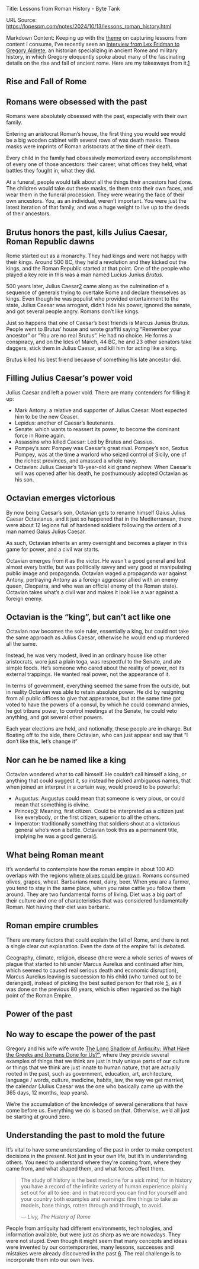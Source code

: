 Title: Lessons from Roman History - Byte Tank

URL Source: https://lopespm.com/notes/2024/10/13/lessons_roman_history.html

Markdown Content:
Keeping up with the [theme](https://lopespm.com/notes/2024/09/12/interview_learnings_cia.html) on capturing lessons from content I consume, I’ve recently seen an [interview from Lex Fridman to Gregory Aldrete](https://www.youtube.com/watch?v=DyoVVSggPjY), an historian specializing in ancient Rome and military history, in which Gregory eloquently spoke about many of the fascinating details on the rise and fall of ancient rome. Here are my takeaways from it.[1](https://lopespm.com/notes/2024/10/13/lessons_roman_history.html#fn:4)

[](https://lopespm.com/notes/2024/10/13/lessons_roman_history.html#rise-and-fall-of-rome)Rise and Fall of Rome
--------------------------------------------------------------------------------------------------------------

[](https://lopespm.com/notes/2024/10/13/lessons_roman_history.html#romans-were-obsessed-with-the-past)Romans were obsessed with the past
----------------------------------------------------------------------------------------------------------------------------------------

Romans were absolutely obsessed with the past, especially with their own family.

Entering an aristocrat Roman’s house, the first thing you would see would be a big wooden cabinet with several rows of wax death masks. These masks were imprints of Roman aristocrats at the time of their death.

Every child in the family had obsessively memorized every accomplishment of every one of those ancestors: their career, what offices they held, what battles they fought in, what they did.

At a funeral, people would talk about all the things their ancestors had done. The children would take out these masks, tie them onto their own faces, and wear them in the funeral procession. They were wearing the face of their own ancestors. You, as an individual, weren’t important. You were just the latest iteration of that family, and was a huge weight to live up to the deeds of their ancestors.

[](https://lopespm.com/notes/2024/10/13/lessons_roman_history.html#brutus-honors-the-past-kills-julius-caesar-roman-republic-dawns)Brutus honors the past, kills Julius Caesar, Roman Republic dawns
----------------------------------------------------------------------------------------------------------------------------------------------------------------------------------------------------

Rome started out as a monarchy. They had kings and were not happy with their kings. Around 500 BC, they held a revolution and they kicked out the kings, and the Roman Republic started at that point. One of the people who played a key role in this was a man named Lucius Junius _Brutus_.

500 years later, Julius Caesar[2](https://lopespm.com/notes/2024/10/13/lessons_roman_history.html#fn:6) came along as the culmination of a sequence of generals trying to overtake Rome and declare themselves as kings. Even though he was populist who provided entertainment to the state, Julius Caesar was arrogant, didn’t hide his power, ignored the senate, and got several people angry. Romans don’t like kings.

Just so happens that one of Caesar’s best friends is Marcus Junius Brutus. People went to Brutus’ house and wrote graffiti saying “Remember your ancestor” or “You are no real Brutus”. He had no choice. He forms a conspiracy, and on the Ides of March, 44 BC, he and 23 other senators take daggers, stick them in Julius Caesar, and kill him for acting like a king.

Brutus killed his best friend because of something his late ancestor did.

[](https://lopespm.com/notes/2024/10/13/lessons_roman_history.html#filling-julius-caesars-power-void)Filling Julius Caesar’s power void
---------------------------------------------------------------------------------------------------------------------------------------

Julius Caesar and left a power void. There are many contenders for filling it up:

*   Mark Antony: a relative and supporter of Julius Caesar. Most expected him to be the new Ceaser.
*   Lepidus: another of Caesar’s lieutenants.
*   Senate: which wants to reassert its power, to become the dominant force in Rome again.
*   Assassins who killed Caesar: Led by Brutus and Cassius.
*   Pompey’s son: Pompey was Caesar’s great rival. Pompey’s son, Sextus Pompey, was at the time a warlord who seized control of Sicily, one of the richest provinces, and amassed a whole navy.
*   Octavian: Julius Caesar’s 18-year-old kid grand nephew. When Caesar’s will was opened after his death, he posthumously adopted Octavian as his son.

[](https://lopespm.com/notes/2024/10/13/lessons_roman_history.html#octavian-emerges-victorious)Octavian emerges victorious
--------------------------------------------------------------------------------------------------------------------------

By now being Caesar’s son, Octavian gets to rename himself Gaius Julius Caesar Octavianus, and it just so happened that in the Mediterranean, there were about 12 legions full of hardened soldiers following the orders of a man named Gaius Julius Caesar.

As such, Octavian inherits an army overnight and becomes a player in this game for power, and a civil war starts.

Octavian emerges from it as the victor. He wasn’t a good general and lost almost every battle, but was politically savvy and very good at manipulating public image and propaganda. Octavian waged a propaganda war against Antony, portraying Antony as a foreign aggressor allied with an enemy queen, Cleopatra, and who was an official enemy of the Roman state). Octavian takes what’s a civil war and makes it look like a war against a foreign enemy.

[](https://lopespm.com/notes/2024/10/13/lessons_roman_history.html#octavian-is-the-king-but-cant-act-like-one)Octavian is the “king”, but can’t act like one
------------------------------------------------------------------------------------------------------------------------------------------------------------

Octavian now becomes the sole ruler, essentially a king, but could not take the same approach as Julius Caesar, otherwise he would end up murdered all the same.

Instead, he was very modest, lived in an ordinary house like other aristocrats, wore just a plain toga, was respectful to the Senate, and ate simple foods. He’s someone who cared about the reality of power, not its external trappings. He wanted real power, not the appearance of it.

In terms of government, everything seemed the same from the outside, but in reality Octavian was able to retain absolute power. He did by resigning from all public offices to give that appearance, but at the same time got voted to have the powers of a consul, by which he could command armies, he got tribune power, to control meetings at the Senate, he could veto anything, and got several other powers.

Each year elections are held, and notionally, these people are in charge. But floating off to the side, there Octavian, who can just appear and say that “I don’t like this, let’s change it”

[](https://lopespm.com/notes/2024/10/13/lessons_roman_history.html#nor-can-he-be-named-like-a-king)Nor can he be named like a king
----------------------------------------------------------------------------------------------------------------------------------

Octavian wondered what to call himself. He couldn’t call himself a king, or anything that could suggest it, so instead he picked ambiguous names, that when joined an interpret in a certain way, would proved to be powerful:

*   Augustus: Augustus could mean that someone is very pious, or could mean that something is divine.
*   Princep[3](https://lopespm.com/notes/2024/10/13/lessons_roman_history.html#fn:5): Meaning, first citizen. Could be interpreted as a citizen just like everybody, or the first citizen, superior to all the others.
*   Imperator: traditionally something that soldiers shout at a victorious general who’s won a battle. Octavian took this as a permanent title, implying he was a good general[4](https://lopespm.com/notes/2024/10/13/lessons_roman_history.html#fn:3).

[](https://lopespm.com/notes/2024/10/13/lessons_roman_history.html#what-being-roman-meant)What being Roman meant
----------------------------------------------------------------------------------------------------------------

It’s wonderful to contemplate how the roman empire in about 100 AD overlaps with the regions [where olives could be grown](https://www.reddit.com/r/MapPorn/comments/zpm0h4/hi_everyone_i_made_this_map_showcasing_the/#lightbox). Romans consumed olives, grapes, wheat. Barbarians meat, dairy, beer. When you are a farmer, you tend to stay in the same place, when you raise cattle you follow them around. They are two fundamental forms of living. Diet was a big part of their culture and one of characteristics that was considered fundamentally Roman. Not having their diet was barbaric.

[](https://lopespm.com/notes/2024/10/13/lessons_roman_history.html#roman-empire-crumbles)Roman empire crumbles
--------------------------------------------------------------------------------------------------------------

There are many factors that could explain the fall of Rome, and there is not a single clear cut explanation. Even the date of the empire fall is debated.

Geography, climate, religion, disease (there were a whole series of waves of plague that started to hit under Marcus Aurelius and continued after him, which seemed to caused real serious death and economic disruption), Marcus Aurelius leaving is succession to his child (who turned out to be deranged), instead of picking the best suited person for that role [5](https://lopespm.com/notes/2024/10/13/lessons_roman_history.html#fn:1), as it was done on the previous 80 years, which is often regarded as the high point of the Roman Empire.

[](https://lopespm.com/notes/2024/10/13/lessons_roman_history.html#power-of-the-past)Power of the past
------------------------------------------------------------------------------------------------------

[](https://lopespm.com/notes/2024/10/13/lessons_roman_history.html#no-way-to-escape-the-power-of-the-past)No way to escape the power of the past
------------------------------------------------------------------------------------------------------------------------------------------------

Gregory and his wife wife wrote [The Long Shadow of Antiquity: What Have the Greeks and Romans Done for Us?”](https://www.amazon.co.uk/Long-Shadow-Antiquity-Gregory-Aldrete/dp/144116247X), where they provide several examples of things that we think are just in truly unique parts of our culture or things that we think are just innate to human nature, that are actually rooted in the past, such as government, education, art, architecture, language / words, culture, medicine, habits, law, the way we get married, the calendar (Julius Caesar was the one who basically came up with the 365 days, 12 months, leap years).

We’re the accumulation of the knowledge of several generations that have come before us. Everything we do is based on that. Otherwise, we’d all just be starting at ground zero.

[](https://lopespm.com/notes/2024/10/13/lessons_roman_history.html#understanding-the-past-to-mold-the-future)Understanding the past to mold the future
------------------------------------------------------------------------------------------------------------------------------------------------------

It’s vital to have some understanding of the past in order to make competent decisions in the present. Not just in your own life, but it’s in understanding others. You need to understand where they’re coming from, where they came from, and what shaped them, and what forces affect them.

> The study of history is the best medicine for a sick mind; for in history you have a record of the infinite variety of human experience plainly set out for all to see: and in that record you can find for yourself and your country both examples and warnings: fine things to take as models, base things, rotten through and through, to avoid.
> 
> _― Livy, The History of Rome_

People from antiquity had different environments, technologies, and information available, but were just as sharp as we are nowadays. They were not stupid. Even though it might seem that many concepts and ideas were invented by our contemporaries, many lessons, successes and mistakes were already discovered in the past [6](https://lopespm.com/notes/2024/10/13/lessons_roman_history.html#fn:2). The real challenge is to incorporate them into our own lives.
